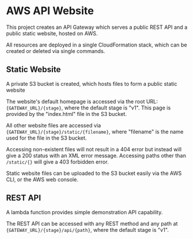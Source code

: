 # AWS API Website

This project creates an API Gateway which serves a public REST API and a public static website, hosted on AWS.

All resources are deployed in a single CloudFormation stack, which can be created or deleted via single commands.


## Static Website

A private S3 bucket is created, which hosts files to form a public static website

The website's default homepage is accessed via the root URL: ```{GATEWAY_URL}/{stage}```, where the default stage is "v1". This page is provided by the "index.html" file in the S3 bucket.

All other website files are accessed via ```{GATEWAY_URL}/{stage}/static/{filename}```, where "filename" is the name used for the file in the S3 bucket.

Accessing non-existent files will not result in a 404 error but instead will give a 200 status with an XML error message. Accessing paths other than ```/static/{}``` will give a 403 forbidden error.

Static website files can be uploaded to the S3 bucket easily via the AWS CLI, or the AWS web console.


## REST API

A lambda function provides simple demonstration API capability.

The REST API can be accessed with any REST method and any path at ```{GATEWAY_URL}/{stage}/api/{path}```, where the default stage is "v1".
